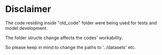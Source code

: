 # Disclaimer

The code residing inside "old_code" folder were being used for tests and model development. 

The folder structe change affects the codes' workability.

So please keep in mind to change the paths to '../datasets' etc.